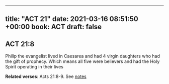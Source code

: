 
---
title: "ACT 21"
date: 2021-03-16 08:51:50 +00:00
book: ACT
draft: false
---

## ACT 21:8

Philip the evangelist lived in Caesarea and had 4 virgin daughters who had the gift of prophecy. Which means all five were believers and had the Holy Spirit operating in their lives

**Related verses**: Acts 21:8-9. See [notes](https://my.bible.com/notes/3650963040541336489)

